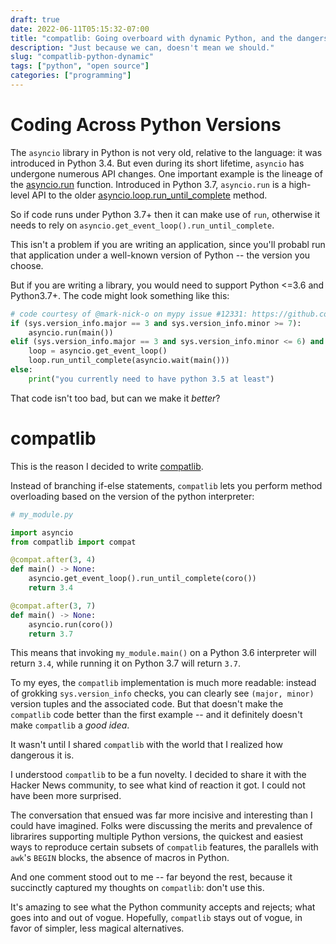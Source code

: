 ```yaml
---
draft: true
date: 2022-06-11T05:15:32-07:00
title: "compatlib: Going overboard with dynamic Python, and the dangers of sharing your code with the world"
description: "Just because we can, doesn't mean we should."
slug: "compatlib-python-dynamic" 
tags: ["python", "open source"]
categories: ["programming"]
---
```


# Coding Across Python Versions

The `asyncio` library in Python is not very old, relative to the language: it was introduced in Python 3.4. But even during its short lifetime, `asyncio` has undergone numerous API changes. One important example is the lineage of the [asyncio.run](https://docs.python.org/3/library/asyncio-task.html#asyncio.run) function. Introduced in Python 3.7, `asyncio.run` is a high-level API to the older [asyncio.loop.run_until_complete](https://docs.python.org/3/library/asyncio-eventloop.html#asyncio.loop.run_until_complete) method. 

So if code runs under Python 3.7+ then it can make use of `run`, otherwise it needs to rely on `asyncio.get_event_loop().run_until_complete`.

This isn't a problem if you are writing an application, since you'll probabl run that application under a well-known version of Python -- the version you choose.

But if you are writing a library, you would need to support Python <=3.6 and Python3.7+. The code might look something like this:

```py
# code courtesy of @mark-nick-o on mypy issue #12331: https://github.com/python/mypy/issues/12331
if (sys.version_info.major == 3 and sys.version_info.minor >= 7):
    asyncio.run(main())
elif (sys.version_info.major == 3 and sys.version_info.minor <= 6) and (sys.version_info.major == 3 and sys.version_info.minor >= 5):
    loop = asyncio.get_event_loop()
    loop.run_until_complete(asyncio.wait(main()))
else:
    print("you currently need to have python 3.5 at least")
```

That code isn't too bad, but can we make it _better_?

# compatlib

This is the reason I decided to write [compatlib](https://github.com/tmkontra/compatlib).

Instead of branching if-else statements, `compatlib` lets you perform method overloading based on the version of the python interpreter:

```py
# my_module.py

import asyncio
from compatlib import compat

@compat.after(3, 4)
def main() -> None:
    asyncio.get_event_loop().run_until_complete(coro())
    return 3.4

@compat.after(3, 7)
def main() -> None:
    asyncio.run(coro())
    return 3.7
```

This means that invoking `my_module.main()` on a Python 3.6 interpreter will return `3.4`, while running it on Python 3.7 will return `3.7`.


To my eyes, the `compatlib` implementation is much more readable: instead of grokking `sys.version_info` checks, you can clearly see `(major, minor)` version tuples and the associated code. But that doesn't make the `compatlib` code better than the first example -- and it definitely doesn't make `compatlib` a _good idea_.


It wasn't until I shared `compatlib` with the world that I realized how dangerous it is. 

I understood `compatlib` to be a fun novelty. I decided to share it with the Hacker News community, to see what kind of reaction it got. I could not have been more surprised.

The conversation that ensued was far more incisive and interesting than I could have imagined. Folks were discussing the merits and prevalence of librarires supporting multiple Python versions, the quickest and easiest ways to reproduce certain subsets of `compatlib` features, the parallels with `awk`'s `BEGIN` blocks, the absence of macros in Python. 


And one comment stood out to me -- far beyond the rest, because it succinctly captured my thoughts on `compatlib`: don't use this. 

It's amazing to see what the Python community accepts and rejects; what goes into and out of vogue. Hopefully, `compatlib` stays out of vogue, in favor of simpler, less magical alternatives.

<!-- # Dynamic Python

Python is a dynamic language.

We often make that statement without understanding what it really means. I'm certainly guilty. 

Usually, we are referring to the fact that [type checking only occurs at runtime](https://realpython.com/lessons/dynamic-vs-static/), and not before-hand via a compiler. 

So when I say that I "abuse the dynamic nature of python", I'm not even certain that is entirely accurate. What I do know is that python allows you to do some things very easily, things that would otherwise be exceedingly difficult or ugly to implement in a more static language, like Java ("reflection" is the "dynamic toolkit" of Java). -->

